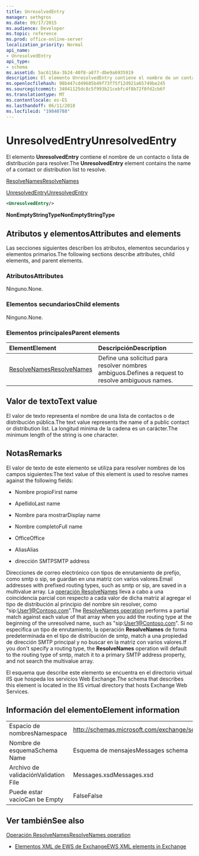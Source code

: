 ```yaml
---
title: UnresolvedEntry
manager: sethgros
ms.date: 09/17/2015
ms.audience: Developer
ms.topic: reference
ms.prod: office-online-server
localization_priority: Normal
api_name:
- UnresolvedEntry
api_type:
- schema
ms.assetid: 5ac6116a-3b24-40f8-a877-dbe9a6935919
description: El elemento UnresolvedEntry contiene el nombre de un contacto o lista de distribución para resolver.
ms.openlocfilehash: 98b447cd49685b49f73f75f12d921a65749be245
ms.sourcegitcommit: 34041125dc8c5f993b21cebfc4f8b72f0fd2cb6f
ms.translationtype: MT
ms.contentlocale: es-ES
ms.lasthandoff: 06/11/2018
ms.locfileid: "19840788"
---
```

# <a name="unresolvedentry"></a><span data-ttu-id="763e7-103">UnresolvedEntry</span><span class="sxs-lookup"><span data-stu-id="763e7-103">UnresolvedEntry</span></span>

<span data-ttu-id="763e7-104">El elemento **UnresolvedEntry** contiene el nombre de un contacto o lista de distribución para resolver.</span><span class="sxs-lookup"><span data-stu-id="763e7-104">The **UnresolvedEntry** element contains the name of a contact or distribution list to resolve.</span></span> 
  
[<span data-ttu-id="763e7-105">ResolveNames</span><span class="sxs-lookup"><span data-stu-id="763e7-105">ResolveNames</span></span>](resolvenames.md)
  
[<span data-ttu-id="763e7-106">UnresolvedEntry</span><span class="sxs-lookup"><span data-stu-id="763e7-106">UnresolvedEntry</span></span>](unresolvedentry.md)
  
```xml
<UnresolvedEntry/>
```

 <span data-ttu-id="763e7-107">**NonEmptyStringType**</span><span class="sxs-lookup"><span data-stu-id="763e7-107">**NonEmptyStringType**</span></span>
## <a name="attributes-and-elements"></a><span data-ttu-id="763e7-108">Atributos y elementos</span><span class="sxs-lookup"><span data-stu-id="763e7-108">Attributes and elements</span></span>

<span data-ttu-id="763e7-109">Las secciones siguientes describen los atributos, elementos secundarios y elementos primarios.</span><span class="sxs-lookup"><span data-stu-id="763e7-109">The following sections describe attributes, child elements, and parent elements.</span></span>
  
### <a name="attributes"></a><span data-ttu-id="763e7-110">Atributos</span><span class="sxs-lookup"><span data-stu-id="763e7-110">Attributes</span></span>

<span data-ttu-id="763e7-111">Ninguno.</span><span class="sxs-lookup"><span data-stu-id="763e7-111">None.</span></span>
  
### <a name="child-elements"></a><span data-ttu-id="763e7-112">Elementos secundarios</span><span class="sxs-lookup"><span data-stu-id="763e7-112">Child elements</span></span>

<span data-ttu-id="763e7-113">Ninguno.</span><span class="sxs-lookup"><span data-stu-id="763e7-113">None.</span></span>
  
### <a name="parent-elements"></a><span data-ttu-id="763e7-114">Elementos principales</span><span class="sxs-lookup"><span data-stu-id="763e7-114">Parent elements</span></span>

|<span data-ttu-id="763e7-115">**Element**</span><span class="sxs-lookup"><span data-stu-id="763e7-115">**Element**</span></span>|<span data-ttu-id="763e7-116">**Descripción**</span><span class="sxs-lookup"><span data-stu-id="763e7-116">**Description**</span></span>|
|:-----|:-----|
|[<span data-ttu-id="763e7-117">ResolveNames</span><span class="sxs-lookup"><span data-stu-id="763e7-117">ResolveNames</span></span>](resolvenames.md) <br/> |<span data-ttu-id="763e7-118">Define una solicitud para resolver nombres ambiguos.</span><span class="sxs-lookup"><span data-stu-id="763e7-118">Defines a request to resolve ambiguous names.</span></span>  <br/> |
   
## <a name="text-value"></a><span data-ttu-id="763e7-119">Valor de texto</span><span class="sxs-lookup"><span data-stu-id="763e7-119">Text value</span></span>

<span data-ttu-id="763e7-120">El valor de texto representa el nombre de una lista de contactos o de distribución pública.</span><span class="sxs-lookup"><span data-stu-id="763e7-120">The text value represents the name of a public contact or distribution list.</span></span> <span data-ttu-id="763e7-121">La longitud mínima de la cadena es un carácter.</span><span class="sxs-lookup"><span data-stu-id="763e7-121">The minimum length of the string is one character.</span></span>
  
## <a name="remarks"></a><span data-ttu-id="763e7-122">Notas</span><span class="sxs-lookup"><span data-stu-id="763e7-122">Remarks</span></span>

<span data-ttu-id="763e7-123">El valor de texto de este elemento se utiliza para resolver nombres de los campos siguientes:</span><span class="sxs-lookup"><span data-stu-id="763e7-123">The text value of this element is used to resolve names against the following fields:</span></span>
  
- <span data-ttu-id="763e7-124">Nombre propio</span><span class="sxs-lookup"><span data-stu-id="763e7-124">First name</span></span>
    
- <span data-ttu-id="763e7-125">Apellido</span><span class="sxs-lookup"><span data-stu-id="763e7-125">Last name</span></span>
    
- <span data-ttu-id="763e7-126">Nombre para mostrar</span><span class="sxs-lookup"><span data-stu-id="763e7-126">Display name</span></span>
    
- <span data-ttu-id="763e7-127">Nombre completo</span><span class="sxs-lookup"><span data-stu-id="763e7-127">Full name</span></span>
    
- <span data-ttu-id="763e7-128">Office</span><span class="sxs-lookup"><span data-stu-id="763e7-128">Office</span></span>
    
- <span data-ttu-id="763e7-129">Alias</span><span class="sxs-lookup"><span data-stu-id="763e7-129">Alias</span></span>
    
- <span data-ttu-id="763e7-130">dirección SMTP</span><span class="sxs-lookup"><span data-stu-id="763e7-130">SMTP address</span></span>
    
<span data-ttu-id="763e7-131">Direcciones de correo electrónico con tipos de enrutamiento de prefijo, como smtp o sip, se guardan en una matriz con varios valores.</span><span class="sxs-lookup"><span data-stu-id="763e7-131">Email addresses with prefixed routing types, such as smtp or sip, are saved in a multivalue array.</span></span> <span data-ttu-id="763e7-132">La [operación ResolveNames](resolvenames-operation.md) lleva a cabo a una coincidencia parcial con respecto a cada valor de dicha matriz al agregar el tipo de distribución al principio del nombre sin resolver, como "sip:User1@Contoso.com".</span><span class="sxs-lookup"><span data-stu-id="763e7-132">The [ResolveNames operation](resolvenames-operation.md) performs a partial match against each value of that array when you add the routing type at the beginning of the unresolved name, such as "sip:User1@Contoso.com".</span></span> <span data-ttu-id="763e7-133">Si no especifica un tipo de enrutamiento, la operación **ResolveNames** de forma predeterminada en el tipo de distribución de smtp, match a una propiedad de dirección SMTP principal y no buscar en la matriz con varios valores.</span><span class="sxs-lookup"><span data-stu-id="763e7-133">If you don't specify a routing type, the **ResolveNames** operation will default to the routing type of smtp, match it to a primary SMTP address property, and not search the multivalue array.</span></span> 
  
<span data-ttu-id="763e7-134">El esquema que describe este elemento se encuentra en el directorio virtual IIS que hospeda los servicios Web Exchange.</span><span class="sxs-lookup"><span data-stu-id="763e7-134">The schema that describes this element is located in the IIS virtual directory that hosts Exchange Web Services.</span></span>
  
## <a name="element-information"></a><span data-ttu-id="763e7-135">Información del elemento</span><span class="sxs-lookup"><span data-stu-id="763e7-135">Element information</span></span>

|||
|:-----|:-----|
|<span data-ttu-id="763e7-136">Espacio de nombres</span><span class="sxs-lookup"><span data-stu-id="763e7-136">Namespace</span></span>  <br/> |http://schemas.microsoft.com/exchange/services/2006/messages  <br/> |
|<span data-ttu-id="763e7-137">Nombre de esquema</span><span class="sxs-lookup"><span data-stu-id="763e7-137">Schema Name</span></span>  <br/> |<span data-ttu-id="763e7-138">Esquema de mensajes</span><span class="sxs-lookup"><span data-stu-id="763e7-138">Messages schema</span></span>  <br/> |
|<span data-ttu-id="763e7-139">Archivo de validación</span><span class="sxs-lookup"><span data-stu-id="763e7-139">Validation File</span></span>  <br/> |<span data-ttu-id="763e7-140">Messages.xsd</span><span class="sxs-lookup"><span data-stu-id="763e7-140">Messages.xsd</span></span>  <br/> |
|<span data-ttu-id="763e7-141">Puede estar vacío</span><span class="sxs-lookup"><span data-stu-id="763e7-141">Can be Empty</span></span>  <br/> |<span data-ttu-id="763e7-142">False</span><span class="sxs-lookup"><span data-stu-id="763e7-142">False</span></span>  <br/> |
   
## <a name="see-also"></a><span data-ttu-id="763e7-143">Ver también</span><span class="sxs-lookup"><span data-stu-id="763e7-143">See also</span></span>



[<span data-ttu-id="763e7-144">Operación ResolveNames</span><span class="sxs-lookup"><span data-stu-id="763e7-144">ResolveNames operation</span></span>](resolvenames-operation.md)


- [<span data-ttu-id="763e7-145">Elementos XML de EWS de Exchange</span><span class="sxs-lookup"><span data-stu-id="763e7-145">EWS XML elements in Exchange</span></span>](ews-xml-elements-in-exchange.md)

